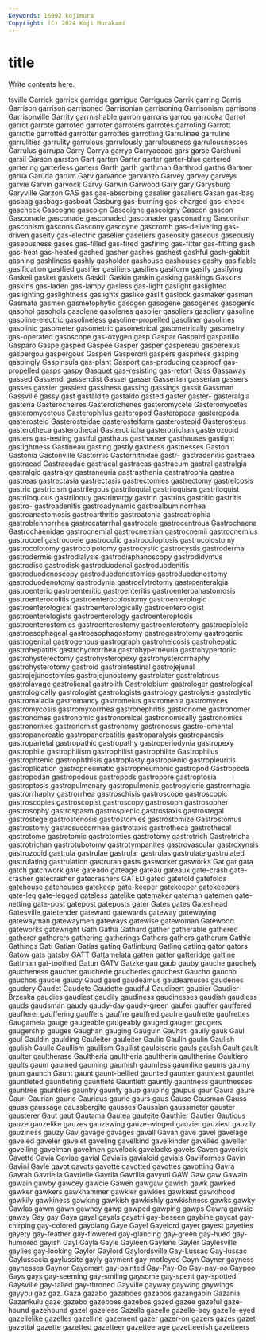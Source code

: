 ```yaml
---
Keywords: 16092 kojimura
Copyright: (C) 2024 Koji Murakami
---
```


# title

Write contents here.



tsville Garrick garrick garridge garrigue Garrigues Garrik garring Garris Garrison
garrison garrisoned Garrisonian garrisoning Garrisonism garrisons Garrisonville Garrity garrnishable garron
garrons garroo garrooka Garrot garrot garrote garroted garroter garroters garrotes
garroting Garrott garrotte garrotted garrotter garrottes garrotting Garrulinae garruline garrulities
garrulity garrulous garrulously garrulousness garrulousnesses Garrulus garrupa Garry Garrya garrya
Garryaceae gars garse Garshuni garsil Garson garston Gart garten Garter
garter garter-blue gartered gartering garterless garters Garth garth garthman Garthrod
garths Gartner garua Garuda garum Garv garvance garvanzo Garvey garvey
garveys garvie Garvin garvock Garvy Garwin Garwood Gary gary Garysburg
Garyville Garzon GAS gas gas-absorbing gasalier gasaliers Gasan gas-bag gasbag
gasbags gasboat Gasburg gas-burning gas-charged gas-check gascheck Gascogne gascoign Gascoigne
gascoigny Gascon gascon Gasconade gasconade gasconaded gasconader gasconading Gasconism gasconism
gascons Gascony gascoyne gascromh gas-delivering gas-driven gaseity gas-electric gaselier gaseliers
gaseosity gaseous gaseously gaseousness gases gas-filled gas-fired gasfiring gas-fitter gas-fitting
gash gas-heat gas-heated gashed gasher gashes gashest gashful gash-gabbit gashing
gashliness gashly gasholder gashouse gashouses gashy gasifiable gasification gasified gasifier
gasifiers gasifies gasiform gasify gasifying Gaskell gasket gaskets Gaskill Gaskin
gaskin gasking gaskings Gaskins gaskins gas-laden gas-lampy gasless gas-light gaslight
gaslighted gaslighting gaslightness gaslights gaslike gaslit gaslock gasmaker gasman Gasmata
gasmen gasmetophytic gasogen gasogene gasogenes gasogenic gasohol gasohols gasolene gasolenes
gasolier gasoliers gasoliery gasoline gasoline-electric gasolineless gasoline-propelled gasoliner gasolines gasolinic
gasometer gasometric gasometrical gasometrically gasometry gas-operated gasoscope gas-oxygen gasp Gaspar
Gaspard gasparillo Gasparo Gaspe gasped Gaspee Gasper gasper gaspereau gaspereaus
gaspergou gaspergous Gasperi Gasperoni gaspers gaspiness gasping gaspingly Gaspinsula gas-plant
Gasport gas-producing gasproof gas-propelled gasps gaspy Gasquet gas-resisting gas-retort Gass
Gassaway gassed Gassendi gassendist Gasser gasser Gasserian gasserian gassers gasses
gassier gassiest gassiness gassing gassings gassit Gassman Gassville gassy gast
gastaldite gastaldo gasted gaster gaster- gasteralgia gasteria Gasterocheires Gasterolichenes gasteromycete
Gasteromycetes gasteromycetous Gasterophilus gasteropod Gasteropoda gasteropoda gasterosteid Gasterosteidae gasterosteiform gasterosteoid
Gasterosteus gasterotheca gasterothecal Gasterotricha gasterotrichan gasterozooid gasters gas-testing gastful gasthaus
gasthauser gasthauses gastight gastightness Gastineau gasting gastly gastness gastnesses Gaston
Gastonia Gastonville Gastornis Gastornithidae gastr- gastradenitis gastraea gastraead Gastraeadae gastraeal
gastraeas gastraeum gastral gastralgia gastralgic gastralgy gastraneuria gastrasthenia gastratrophia gastrea
gastreas gastrectasia gastrectasis gastrectomies gastrectomy gastrelcosis gastric gastricism gastrilegous gastriloquial
gastriloquism gastriloquist gastriloquous gastriloquy gastrimargy gastrin gastrins gastritic gastritis gastro-
gastroadenitis gastroadynamic gastroalbuminorrhea gastroanastomosis gastroarthritis gastroatonia gastroatrophia gastroblennorrhea gastrocatarrhal gastrocele
gastrocentrous Gastrochaena Gastrochaenidae gastrocnemial gastrocnemian gastrocnemii gastrocnemius gastrocoel gastrocoele gastrocolic
gastrocoloptosis gastrocolostomy gastrocolotomy gastrocolpotomy gastrocystic gastrocystis gastrodermal gastrodermis gastrodialysis gastrodiaphanoscopy
gastrodidymus gastrodisc gastrodisk gastroduodenal gastroduodenitis gastroduodenoscopy gastroduodenostomies gastroduodenostomy gastroduodenotomy gastrodynia
gastroelytrotomy gastroenteralgia gastroenteric gastroenteritic gastroenteritis gastroenteroanastomosis gastroenterocolitis gastroenterocolostomy gastroenterologic gastroenterological
gastroenterologically gastroenterologist gastroenterologists gastroenterology gastroenteroptosis gastroenterostomies gastroenterostomy gastroenterotomy gastroepiploic gastroesophageal
gastroesophagostomy gastrogastrotomy gastrogenic gastrogenital gastrogenous gastrograph gastrohelcosis gastrohepatic gastrohepatitis gastrohydrorrhea
gastrohyperneuria gastrohypertonic gastrohysterectomy gastrohysteropexy gastrohysterorrhaphy gastrohysterotomy gastroid gastrointestinal gastrojejunal gastrojejunostomies
gastrojejunostomy gastrolater gastrolatrous gastrolavage gastrolienal gastrolith Gastrolobium gastrologer gastrological gastrologically
gastrologist gastrologists gastrology gastrolysis gastrolytic gastromalacia gastromancy gastromelus gastromenia gastromyces
gastromycosis gastromyxorrhea gastronephritis gastronome gastronomer gastronomes gastronomic gastronomical gastronomically gastronomics
gastronomies gastronomist gastronomy gastronosus gastro-omental gastropancreatic gastropancreatitis gastroparalysis gastroparesis gastroparietal
gastropathic gastropathy gastroperiodynia gastropexy gastrophile gastrophilism gastrophilist gastrophilite Gastrophilus gastrophrenic
gastrophthisis gastroplasty gastroplenic gastropleuritis gastroplication gastropneumatic gastropneumonic gastropod Gastropoda gastropodan
gastropodous gastropods gastropore gastroptosia gastroptosis gastropulmonary gastropulmonic gastropyloric gastrorrhagia gastrorrhaphy
gastrorrhea gastroschisis gastroscope gastroscopic gastroscopies gastroscopist gastroscopy gastrosoph gastrosopher gastrosophy
gastrospasm gastrosplenic gastrostaxis gastrostegal gastrostege gastrostenosis gastrostomies gastrostomize Gastrostomus gastrostomy
gastrosuccorrhea gastrotaxis gastrotheca gastrothecal gastrotome gastrotomic gastrotomies gastrotomy gastrotrich Gastrotricha
gastrotrichan gastrotubotomy gastrotympanites gastrovascular gastroxynsis gastrozooid gastrula gastrulae gastrular gastrulas
gastrulate gastrulated gastrulating gastrulation gastruran gasts gasworker gasworks Gat gat
gata gatch gatchwork gate gateado gateage gateau gateaux gate-crash gate-crasher
gatecrasher gatecrashers GATED gated gatefold gatefolds gatehouse gatehouses gatekeep gate-keeper
gatekeeper gatekeepers gate-leg gate-legged gateless gatelike gatemaker gateman gatemen gate-netting
gate-post gatepost gateposts gater Gates gates Gateshead Gatesville gatetender gateward
gatewards gateway gatewaying gatewayman gatewaymen gateways gatewise gatewoman Gatewood gateworks
gatewright Gath Gatha Gathard gather gatherable gathered gatherer gatherers gathering
gatherings Gathers gathers gatherum Gathic Gathings Gati Gatian Gatias gating
Gatlinburg Gatling gatling gator gators Gatow gats gatsby GATT Gattamelata
gatten gatter gatteridge gattine Gattman gat-toothed Gatun GATV Gatzke gau
gaub gauby gauche gauchely gaucheness gaucher gaucherie gaucheries gauchest Gaucho
gaucho gauchos gaucie gaucy Gaud gaud gaudeamus gaudeamuses gauderies gaudery
Gaudet Gaudete Gaudette gaudful Gaudibert gaudier Gaudier-Brzeska gaudies gaudiest gaudily
gaudiness gaudinesses gaudish gaudless gauds gaudsman gaudy gaudy-day gaudy-green gaufer
gauffer gauffered gaufferer gauffering gauffers gauffre gauffred gaufre gaufrette gaufrettes
Gaugamela gauge gaugeable gaugeably gauged gauger gaugers gaugership gauges Gaughan
gauging Gauguin Gauhati gauily gauk Gaul gaul Gauldin gaulding Gauleiter
gauleiter Gaulic Gaulin gaulin Gaulish gaulish Gaulle Gaullism gaullism Gaullist
gauloiserie gauls gaulsh Gault gault gaulter gaultherase Gaultheria gaultheria gaultherin
gaultherine Gaultiero gaults gaum gaumed gauming gaumish gaumless gaumlike gaums
gaumy gaun gaunch Gaunt gaunt gaunt-bellied gaunted gaunter gauntest gauntlet
gauntleted gauntleting gauntlets Gauntlett gauntly gauntness gauntnesses gauntree gauntries gauntry
gaunty gaup gauping gaupus gaur Gaura gaure Gauri Gaurian gauric
Gauricus gaurie gaurs gaus Gause Gausman Gauss gauss gaussage gaussbergite
gausses Gaussian gaussmeter gauster gausterer Gaut gaut Gautama Gautea gauteite
Gauthier Gautier Gautious gauze gauzelike gauzes gauzewing gauze-winged gauzier gauziest
gauzily gauziness gauzy Gav gavage gavages gavall Gavan gave gavel
gavelage gaveled gaveler gavelet gaveling gavelkind gavelkinder gavelled gaveller gavelling
gavelman gavelmen gavelock gavelocks gavels Gaven gaverick Gavette Gavia Gaviae
gavial Gavialis gavialoid gavials Gaviiformes Gavin Gavini Gavle gavot gavots
gavotte gavotted gavottes gavotting Gavra Gavrah Gavriella Gavrielle Gavrila Gavrilla
gavyuti GAW Gaw gaw Gawain gawain gawby gawcey gawcie Gawen
gawgaw gawish gawk gawked gawker gawkers gawkhammer gawkier gawkies gawkiest
gawkihood gawkily gawkiness gawking gawkish gawkishly gawkishness gawks gawky Gawlas
gawm gawn gawney gawp gawped gawping gawps Gawra gawsie gawsy
Gay gay Gaya gayal gayals gayatri gay-beseen gaybine gaycat gay-chirping
gay-colored gaydiang Gaye Gayel Gayelord gayer gayest gayeties gayety gay-feather
gay-flowered gay-glancing gay-green gay-hued gay-humored gayish Gayl Gayla Gayle Gayleen
Gaylene Gayler Gaylesville gaylies gay-looking Gaylor Gaylord Gaylordsville Gay-Lussac Gay-lussac
Gaylussacia gaylussite gayly gayment gay-motleyed Gayn Gayner gayness gaynesses Gaynor
Gayomart gay-painted Gay-Pay-Oo Gay-pay-oo Gaypoo Gays gays gay-seeming gay-smiling gaysome
gay-spent gay-spotted Gaysville gay-tailed gay-throned Gayville gayway gaywing gaywings gayyou
gaz gaz. Gaza gazabo gazaboes gazabos gazangabin Gazania Gazankulu gaze
gazebo gazeboes gazebos gazed gazee gazeful gaze-hound gazehound gazel gazeless
Gazella gazelle gazelle-boy gazelle-eyed gazellelike gazelles gazelline gazement gazer gazer-on
gazers gazes gazet gazettal gazette gazetted gazetteer gazetteerage gazetteerish gazetteers
